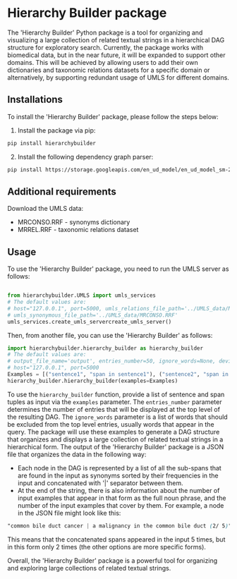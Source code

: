 # Hierarchy Builder package

The 'Hierarchy Builder' Python package is a tool for organizing and visualizing a large collection of related textual strings in a hierarchical DAG structure for exploratory search. Currently, the package works with biomedical data, but in the near future, it will be expanded to support other domains. This will be achieved by allowing users to add their own dictionaries and taxonomic relations datasets for a specific domain or alternatively, by supporting redundant usage of UMLS for different domains.
## Installations
To install the 'Hierarchy Builder' package, please follow the steps below:
1. Install the package via pip:
```bash
pip install hierarchybuilder
```
2. Install the following dependency graph parser:
```bash
pip install https://storage.googleapis.com/en_ud_model/en_ud_model_sm-2.0.0.tar.gz
```
## Additional requirements
Download the UMLS data:
* MRCONSO.RRF - synonyms dictionary
* MRREL.RRF - taxonomic relations dataset

## Usage
To use the 'Hierarchy Builder' package, you need to run the UMLS server as follows:

```python

from hierarchybuilder.UMLS import umls_services
# The default values are:
# host="127.0.0.1", port=5000, umls_relations_file_path='../UMLS_data/MRREL.RRF', 
# umls_synonymous_file_path='../UMLS_data/MRCONSO.RRF'
umls_services.create_umls_servercreate_umls_server()
```
Then, from another file, you can use the 'Hierarchy Builder' as follows:
```python
import hierarchybuilder.hierarchy_builder as hierarchy_builder
# The default values are:
# output_file_name='output', entries_number=50, ignore_words=None, device="", 
# host="127.0.0.1", port=5000
Examples = [("sentence1", "span in sentence1"), ("sentence2", "span in the sentence2"), ...]
hierarchy_builder.hierarchy_builder(examples=Examples)
```
To use the `hierarchy_builder` function, provide a list of sentence and span tuples as input via the `examples` parameter. 
The `entries_number` parameter determines the number of entries that will be displayed at the top level of the resulting DAG. 
The `ignore_words` parameter is a list of words that should be excluded from the top level entries, 
usually words that appear in the query.
The package will use these examples to generate a DAG structure that organizes and displays a large collection of related 
textual strings in a hierarchical form.
The output of the 'Hierarchy Builder' package is a JSON file that organizes the data in the following way:
* Each node in the DAG is represented by a list of all the sub-spans that are found in the input as synonyms sorted by their frequencies in the input and concatenated with '|' separator between them.
* At the end of the string, there is also information about the number of input examples that appear in that form as the full noun phrase, and the number of the input examples that cover by them.
For example, a node in the JSON file might look like this:
```css
"common bile duct cancer | a malignancy in the common bile duct (2/ 5)"
```
This means that the concatenated spans appeared in the input 5 times, but in this form only 2 times (the other options are more specific forms).

Overall, the 'Hierarchy Builder' package is a powerful tool for organizing and exploring large collections of related textual strings.


